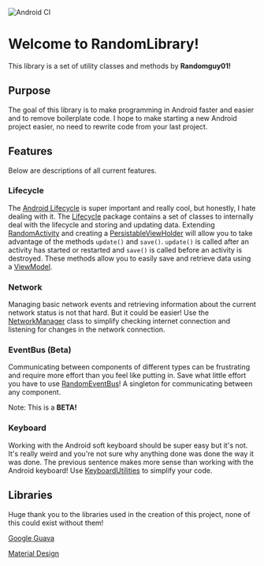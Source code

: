 ![Android CI](https://github.com/Randomguy01/RandomLibrary/workflows/Android%20CI/badge.svg)
# Welcome to RandomLibrary!

This library is a set of utility classes and methods by **Randomguy01!** 


## Purpose

The goal of this library is to make programming in Android faster and easier and to remove boilerplate code. I hope to make starting a new Android project easier, no need to rewrite code from your last project. 

## Features
Below are descriptions of all current features.


### Lifecycle

The [Android Lifecycle](https://developer.android.com/guide/components/activities/activity-lifecycle) is super important and really cool, but honestly, I hate dealing with it. The [Lifecycle](https://github.com/Randomguy01/RandomLibrary/tree/master/RandomLibrary/src/main/java/com/random/randomlibrary/lifecycle) package contains a set of classes to internally deal with the lifecycle and storing and updating data. Extending [RandomActivity](https://github.com/Randomguy01/RandomLibrary/blob/master/RandomLibrary/src/main/java/com/random/randomlibrary/lifecycle/RandomActivity.java) and creating a [PersistableViewHolder](https://github.com/Randomguy01/RandomLibrary/blob/master/RandomLibrary/src/main/java/com/random/randomlibrary/lifecycle/PersistableViewHolder.java) will allow you to take advantage of the methods ```update()``` and ```save()```. ```update()``` is called after an activity has started or restarted and ```save()``` is called before an activity is destroyed. These methods allow you to easily save and retrieve data using a [ViewModel](https://developer.android.com/topic/libraries/architecture/viewmodel).

### Network

Managing basic network events and retrieving information about the current network status is not that hard. But it could be easier! Use the [NetworkManager](https://github.com/Randomguy01/RandomLibrary/blob/master/RandomLibrary/src/main/java/com/random/randomlibrary/network/NetworkManager.java) class to simplify checking internet connection and listening for changes in the network connection. 

### EventBus (Beta)

Communicating between components of different types can be frustrating and require more effort than you feel like putting in. Save what little effort you have to use [RandomEventBus](https://github.com/Randomguy01/RandomLibrary/blob/master/RandomLibrary/src/main/java/com/random/randomlibrary/eventBus/RandomEventBus.java)! A singleton for communicating between any component. 

Note: This is a **BETA!**

### Keyboard
Working with the Android soft keyboard should be super easy but it's not. It's really weird and you're not sure why anything done was done the way it was done. The previous sentence makes more sense than working with the Android keyboard! Use [KeyboardUtilities](https://github.com/Randomguy01/RandomLibrary/blob/master/RandomLibrary/src/main/java/com/random/randomlibrary/keyboard/KeyboardUtilities.java) to simplify your code. 

## Libraries
Huge thank you to the libraries used in the creation of this project, none of this could exist without them!

[Google Guava](https://github.com/google/guava)

[Material Design](https://material.io/develop/android/docs/getting-started)
